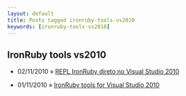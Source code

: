 ```yaml
---
layout: default
title: Posts tagged ironruby-tools-vs2010
keywords: [ironruby-tools-vs2010]
---
```

<h2 class="category">IronRuby tools vs2010</h2>
<ul class="posts">
<li>
<p>
<span class="date">02/11/2010</span> &raquo;
<a href="/blog/repl-ironruby-direto-no-visual-studio-2010">REPL IronRuby direto no Visual Studio 2010</a>
</p>
</li>
<li>
<p>
<span class="date">01/11/2010</span> &raquo;
<a href="/blog/ironruby-tools-for-visual-studio-2010">IronRuby tools for Visual Studio 2010</a>
</p>
</li>
</ul>
